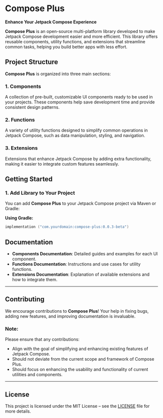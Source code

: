 
# **Compose Plus**
**Enhance Your Jetpack Compose Experience**

**Compose Plus** is an open-source multi-platform library developed to make Jetpack Compose development easier and more efficient. This library offers reusable components, utility functions, and extensions that streamline common tasks, helping you build better apps with less effort.

## **Project Structure**

**Compose Plus** is organized into three main sections:

### 1. **Components**
A collection of pre-built, customizable UI components ready to be used in your projects. These components help save development time and provide consistent design patterns.

### 2. **Functions**
A variety of utility functions designed to simplify common operations in Jetpack Compose, such as data manipulation, styling, and navigation.

### 3. **Extensions**
Extensions that enhance Jetpack Compose by adding extra functionality, making it easier to integrate custom features seamlessly.


## **Getting Started**

### 1. **Add Library to Your Project**
You can add **Compose Plus** to your Jetpack Compose project via Maven or Gradle:

**Using Gradle:**
```kotlin
implementation ("com.yourdomain:compose-plus:0.0.3-beta")
```

## **Documentation**

- **Components Documentation**: Detailed guides and examples for each UI component.
- **Functions Documentation**: Instructions and use cases for utility functions.
- **Extensions Documentation**: Explanation of available extensions and how to integrate them.

---

## **Contributing**

We encourage contributions to **Compose Plus**! Your help in fixing bugs, adding new features, and improving documentation is invaluable.

### **Note**:
Please ensure that any contributions:
- Align with the goal of simplifying and enhancing existing features of Jetpack Compose.
- Should not deviate from the current scope and framework of Compose Plus.
- Should focus on enhancing the usability and functionality of current utilities and components.

---

## **License**

This project is licensed under the MIT License – see the [LICENSE](https://github.com/ehsannarmani/compose-plus/blob/master/LICENSE) file for more details.
